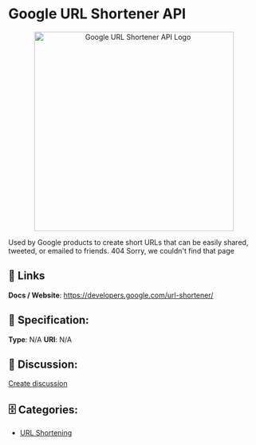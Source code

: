 # Google URL Shortener API
<p align="center">
    <img width="400" src="https://raw.githubusercontent.com/apis-list/apis-list/main/apis/google-url-shortener-api/logo_256x256.png" alt="Google URL Shortener API Logo"/>
</p>

Used by Google products to create short URLs that can be easily shared, tweeted, or emailed to friends.  404 Sorry, we couldn't find that page

##  🔗 Links
**Docs / Website**: https://developers.google.com/url-shortener/

## 🧬 Specification:
**Type**: N/A
**URI**: N/A

## 💬 Discussion:
[Create discussion](https://github.com/apis-list/apis-list/discussions/new)

## 🗄️ Categories:
- [URL Shortening](https://github.com/apis-list/apis-list#url-shortening)







